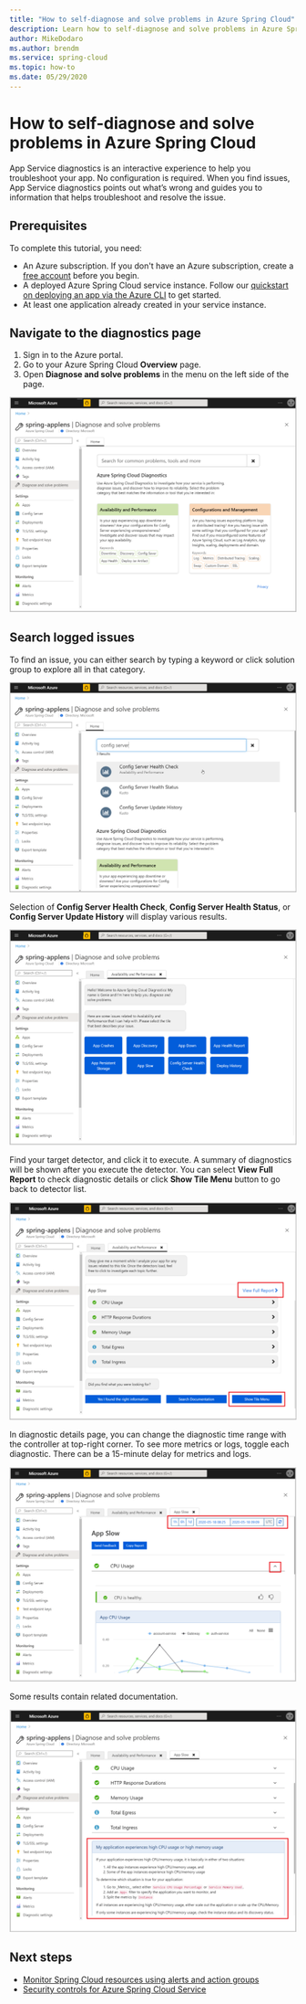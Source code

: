 ```yaml
---
title: "How to self-diagnose and solve problems in Azure Spring Cloud"
description: Learn how to self-diagnose and solve problems in Azure Spring Cloud.
author: MikeDodaro
ms.author: brendm
ms.service: spring-cloud
ms.topic: how-to
ms.date: 05/29/2020
---
```


# How to self-diagnose and solve problems in Azure Spring Cloud
App Service diagnostics is an interactive experience to help you troubleshoot your app. No configuration is required. When you find issues, App Service diagnostics points out what’s wrong and guides you to information that helps troubleshoot and resolve the issue.

## Prerequisites
To complete this tutorial, you need:

* An Azure subscription. If you don't have an Azure subscription, create a [free account](https://azure.microsoft.com/free/?WT.mc_id=A261C142F) before you begin.
* A deployed Azure Spring Cloud service instance. Follow our [quickstart on deploying an app via the Azure CLI](spring-cloud-quickstart-launch-app-cli.md) to get started.
* At least one application already created in your service instance.

## Navigate to the diagnostics page
1. Sign in to the Azure portal.
2. Go to your Azure Spring Cloud **Overview** page.
3. Open **Diagnose and solve problems** in the menu on the left side of the page.

 ![Diagnose, solve dialog](media/spring-cloud-diagnose/diagnose-solve-dialog.png)

 ## Search logged issues
To find an issue, you can either search by typing a keyword or click solution group to explore all in that category.

 ![Search issues](media/spring-cloud-diagnose/search-detectors.png)

Selection of **Config Server Health Check**, **Config Server Health Status**, or **Config Server Update History** will display various results.

![Issues options](media/spring-cloud-diagnose/detectors-options.png)

Find your target detector, and click it to execute. A summary of diagnostics will be shown after you execute the detector. You can select **View Full Report** to check diagnostic details or click **Show Tile Menu** button to go back to detector list.

 ![Summary diagnostics](media/spring-cloud-diagnose/summary-diagnostics.png)

In diagnostic details page, you can change the diagnostic time range with the controller at top-right corner. To see more metrics or logs, toggle each diagnostic. There can be a 15-minute delay for metrics and logs.

 ![Diagnostics details](media/spring-cloud-diagnose/diagnostics-details.png)

Some results contain related documentation.

 ![Related details](media/spring-cloud-diagnose/related-details.png)

## Next steps
* [Monitor Spring Cloud resources using alerts and action groups](spring-cloud-tutorial-alerts-action-groups.md)
* [Security controls for Azure Spring Cloud Service](spring-cloud-concept-security-controls.md)